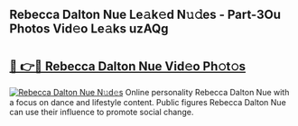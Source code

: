 ## Rebecca Dalton Nue Le𝚊k𝚎d N𝚞𝚍es - Part-3Ou Photos Vid𝚎o Le𝚊ks uzAQg

# <h2><a href="http://fb00pv.evod.top/?m=Rebecca+Dalton+Nue">🔗 👉🔴 Rebecca Dalton Nue Vid𝚎o Ph𝚘t𝚘s</a></h2>

[![Rebecca Dalton Nue N𝚞d𝚎s](https://i.imgur.com/8V9OHl7.gif)](http://fb00pv.evod.top/?m=Rebecca+Dalton+Nue)
Online personality Rebecca Dalton Nue with a focus on dance and lifestyle content. Public figures Rebecca Dalton Nue can use their influence to promote social change. 
